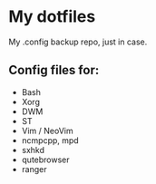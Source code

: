 # My dotfiles

My .config backup repo, just in case.

## Config files for:
* Bash
* Xorg
* DWM
* ST
* Vim / NeoVim
* ncmpcpp, mpd
* sxhkd
* qutebrowser
* ranger

